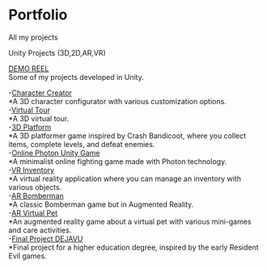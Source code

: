 # Portfolio
All my projects

Unity Projects (3D,2D,AR,VR)

[DEMO REEL](https://youtu.be/IMcVIpBIWTs)<br>
Some of my projects developed in Unity.<br>

-[Character Creator](https://github.com/lituszx/Character_creator)<br>
*A 3D character configurator with various customization options.<br>
-[Virtual Tour](https://github.com/lituszx/Virtual_Tour)<br>
*A 3D virtual tour.<br>
-[3D Platform](https://github.com/lituszx/3D-Platform)<br>
*A 3D platformer game inspired by Crash Bandicoot, where you collect items, complete levels, and defeat enemies.<br>
-[Online Photon Unity Game](https://github.com/lituszx/Game_Photon_Unity_Networking)<br>
*A minimalist online fighting game made with Photon technology.<br>
-[VR Inventory](https://github.com/lituszx/VR_Inventory)<br>
*A virtual reality application where you can manage an inventory with various objects.<br>
-[AR Bomberman](https://github.com/lituszx/AR_Bomberman)<br>
*A classic Bomberman game but in Augmented Reality.<br>
-[AR Virtual Pet](https://github.com/lituszx/AR_Virtual_Pet_Game)<br>
*An augmented reality game about a virtual pet with various mini-games and care activities.<br>
-[Final Project DEJAVU](https://github.com/lituszx/DejaVu)<br>
*Final project for a higher education degree, inspired by the early Resident Evil games.<br>
